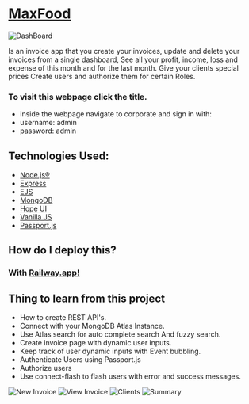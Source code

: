 # [MaxFood](https://maxfood.up.railway.app/)
![DashBoard](https://res.cloudinary.com/dddvtrxcz/image/upload/v1673520472/samples/ecommerce/Screen_Shot_2023-01-12_at_13.44.51_vwgld5.png)

Is an invoice app that you create your invoices, update and delete your invoices from a single dashboard,
See all your profit, income, loss and expense of this month and for the last month.
Give your clients special prices
Create users and authorize them for certain Roles.
### To visit this webpage click the title.
- inside the webpage navigate to corporate and sign in with:
- username: admin
- password: admin

## Technologies Used:
- [Node.js®](https://nodejs.org/en/)
- [Express](https://expressjs.com/)
- [EJS](https://ejs.co/)
- [MongoDB](https://www.mongodb.com/)
- [Hope UI](https://hopeui.iqonic.design/)
- [Vanilla JS]()
- [Passport.js](https://www.passportjs.org/)


## How do I deploy this?
### With [Railway.app!](https://railway.app/)

## Thing to learn from this project
- How to create REST API's.
- Connect with your MongoDB Atlas Instance.
- Use Atlas search for auto complete search And fuzzy search.
- Create invoice page with dynamic user inputs.
- Keep track of user dynamic inputs with Event bubbling.
- Authenticate Users using Passport.js
- Authorize users
- Use connect-flash to flash users with error and success messages.

![New Invoice]([https://res.cloudinary.com/dddvtrxcz/image/upload/c_scale,w_1039/v1673520472/samples/ecommerce/Screen_Shot_2023-01-12_at_13.45.43_k6bljj.png](https://res.cloudinary.com/dddvtrxcz/image/upload/v1673520472/samples/ecommerce/Screen_Shot_2023-01-12_at_13.45.43_k6bljj.png))
![View Invoice]([https://res.cloudinary.com/dddvtrxcz/image/upload/c_scale,w_1039/v1673520472/samples/ecommerce/Screen_Shot_2023-01-12_at_13.46.37_gwcffh.png](https://res.cloudinary.com/dddvtrxcz/image/upload/v1673520472/samples/ecommerce/Screen_Shot_2023-01-12_at_13.46.37_gwcffh.png))
![Clients]([https://res.cloudinary.com/dddvtrxcz/image/upload/c_scale,w_1051/v1673520472/samples/ecommerce/Screen_Shot_2023-01-12_at_13.45.16_itaiu9.png](https://res.cloudinary.com/dddvtrxcz/image/upload/v1673520472/samples/ecommerce/Screen_Shot_2023-01-12_at_13.45.16_itaiu9.png))
![Summary](https://res.cloudinary.com/dddvtrxcz/image/upload/v1673520472/samples/ecommerce/Screen_Shot_2023-01-12_at_13.47.08_heipsx.png)
